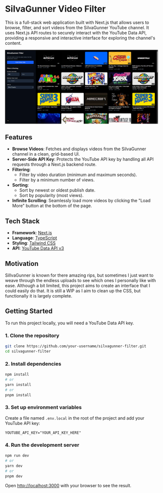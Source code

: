 # SiIvaGunner Video Filter

This is a full-stack web application built with Next.js that allows users to browse, filter, and sort videos from the SiIvaGunner YouTube channel. It uses Next.js API routes to securely interact with the YouTube Data API, providing a responsive and interactive interface for exploring the channel's content.

![Project Screenshot](image.png)

## Features

-   **Browse Videos**: Fetches and displays videos from the SiIvaGunner channel in a clean, grid-based UI.
-   **Server-Side API Key**: Protects the YouTube API key by handling all API requests through a Next.js backend route.
-   **Filtering**:
    -   Filter by video duration (minimum and maximum seconds).
    -   Filter by a minimum number of views.
-   **Sorting**:
    -   Sort by newest or oldest publish date.
    -   Sort by popularity (most views).
-   **Infinite Scrolling**: Seamlessly load more videos by clicking the "Load More" button at the bottom of the page.

## Tech Stack

-   **Framework**: [Next.js](https://nextjs.org/)
-   **Language**: [TypeScript](https://www.typescriptlang.org/)
-   **Styling**: [Tailwind CSS](https://tailwindcss.com/)
-   **API**: [YouTube Data API v3](https://developers.google.com/youtube/v3)

## Motivation

SiIlvaGunner is known for there amazing rips, but sometimes I just want to weave through the endless uploads to see which ones I personally like with ease. Although a bit limited, this project aims to create an interface that I could easily do that. It is still a WIP as I aim to clean up the CSS, but functionally it is largely complete.

## Getting Started

To run this project locally, you will need a YouTube Data API key.

### 1. Clone the repository

```bash
git clone https://github.com/your-username/silvagunner-filter.git
cd silvagunner-filter
```

### 2. Install dependencies

```bash
npm install
# or
yarn install
# or
pnpm install
```

### 3. Set up environment variables

Create a file named `.env.local` in the root of the project and add your YouTube API key:

```
YOUTUBE_API_KEY="YOUR_API_KEY_HERE"
```

### 4. Run the development server

```bash
npm run dev
# or
yarn dev
# or
pnpm dev
```

Open [http://localhost:3000](http://localhost:3000) with your browser to see the result.